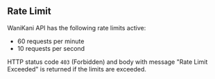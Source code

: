 ## Rate Limit

WaniKani API has the following rate limits active:

* 60 requests per minute
* 10 requests per second

HTTP status code `403` (Forbidden) and body with message "Rate Limit Exceeded" is returned if the limits are exceeded.
